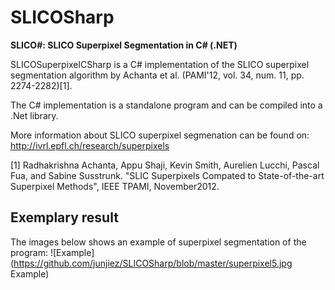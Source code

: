 # SLICOSharp
__SLICO#: SLICO Superpixel Segmentation in C# (.NET)__

SLICOSuperpixelCSharp is a C# implementation of the SLICO superpixel segmentation algorithm by Achanta et al. (PAMI'12, vol. 34, num. 11, pp. 2274-2282)[1]. 

The C# implementation is a standalone program and can be compiled into a .Net library.

More information about SLICO superpixel segmenation can be found on: http://ivrl.epfl.ch/research/superpixels

[1] Radhakrishna Achanta, Appu Shaji, Kevin Smith, Aurelien Lucchi, Pascal Fua, and Sabine Susstrunk. "SLIC Superpixels Compated to State-of-the-art Superpixel Methods", IEEE TPAMI, November2012.

## Exemplary result

The images below shows an example of superpixel segmentation of the program:
![Example](https://github.com/junjiez/SLICOSharp/blob/master/superpixel5.jpg Example)
